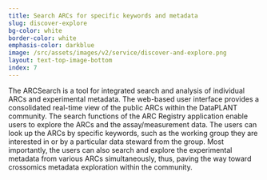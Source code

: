 ```yaml
---
title: Search ARCs for specific keywords and metadata
slug: discover-explore
bg-color: white
border-color: white
emphasis-color: darkblue
image: /src/assets/images/v2/service/discover-and-explore.png
layout: text-top-image-bottom
index: 7
---
```


The ARCSearch is a tool for integrated search and analysis of individual ARCs and experimental metadata. 
The web-based user interface provides a consolidated real-time view of the public ARCs within the DataPLANT community. 
The search functions of the ARC Registry application enable users to explore the ARCs and the assay/measurement data. 
The users can look up the ARCs by specific keywords, such as the working group they are interested in or by a particular data steward from the group. 
Most importantly, the users can also search and explore the experimental metadata from various ARCs simultaneously, thus, paving the way toward crossomics metadata exploration within the community.